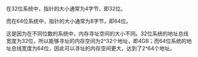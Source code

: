 在32位系统中，指针的大小通常为4字节，即32位。

而在64位系统中，指针的大小通常为8字节，即64位。

这是因为在不同位数的系统中，内存寻址空间的大小不同。32位系统的地址总线宽度为32位，所以能够寻址的内存空间为2^32个地址，即4GB；而64位系统的地址总线宽度为64位，因此可以寻址的内存空间更大，达到了2^64个地址。